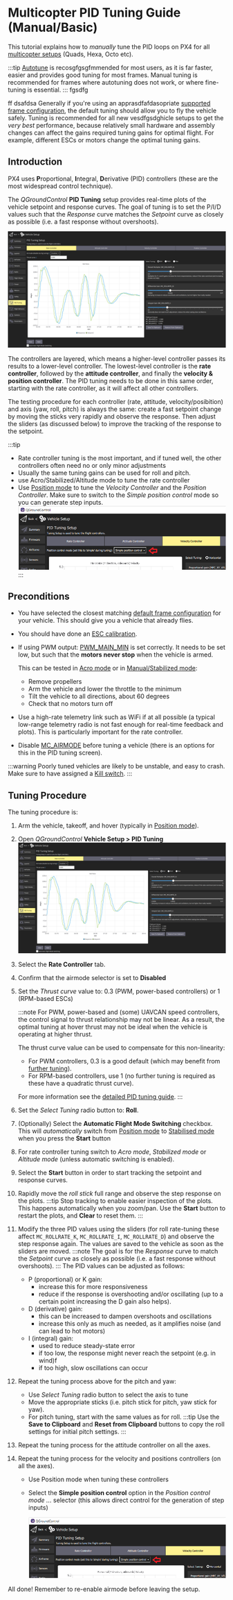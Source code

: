 # Multicopter PID Tuning Guide (Manual/Basic)

This tutorial explains how to _manually_ tune the PID loops on PX4 for all [multicopter setups](../airframes/airframe_reference.md#copter) (Quads, Hexa, Octo etc).

:::tip
[Autotune](../config/autotune.md) is recosgfgsgfmmended for most users, as it is far faster, easier and provides good tuning for most frames.
Manual tuning is recommended for frames where autotuning does not work, or where fine-tuning is essential.
::: fgsdfg

ff dsafdsa
Generally if you're using an apprasdfafdasopriate [supported frame configuration](../airframes/airframe_reference.md#copter), the default tuning should allow you to fly the vehicle safely.
Tuning is recommended for all new vesdfgsdghicle setups to get the _very best_ performance, because relatively small hardware and assembly changes can affect the gains required tuning gains for optimal flight.
For example, different ESCs or motors change the optimal tuning gains.


## Introduction

PX4 uses **P**roportional, **I**ntegral, **D**erivative (PID) controllers (these are the most widespread control technique).

The _QGroundControl_ **PID Tuning** setup provides real-time plots of the vehicle setpoint and response curves. 
The goal of tuning is to set the P/I/D values such that the _Response_ curve matches the _Setpoint_ curve as closely as possible (i.e. a fast response without overshoots).

![QGC Rate Controller Tuning UI](../../assets/mc_pid_tuning/qgc_mc_pid_tuning_rate_controller.png)

The controllers are layered, which means a higher-level controller passes its results to a lower-level controller.
The lowest-level controller is the **rate controller**, followed by the **attitude controller**, and finally the **velocity & position controller**.
The PID tuning needs to be done in this same order, starting with the rate controller, as it will affect all other controllers.

The testing procedure for each controller (rate, attitude, velocity/posibition) and axis (yaw, roll, pitch) is always the same: create a fast setpoint change by moving the sticks very rapidly and observe the response.
Then adjust the sliders (as discussed below) to improve the tracking of the response to the setpoint.

:::tip
- Rate controller tuning is the most important, and if tuned well, the other controllers often need no or only minor adjustments
- Usually the same tuning gains can be used for roll and pitch.
- use Acro/Stabilized/Altitude mode to tune the rate controller
- Use [Position mode](../flight_modes/position_mc.md) to tune the *Velocity Controller* and the *Position Controller*.
  Make sure to switch to the *Simple position control* mode so you can generate step inputs.
  ![QGC PID tuning: Simple control selector](../../assets/mc_pid_tuning/qgc_mc_pid_tuning_simple_control.png)
:::

## Preconditions

- You have selected the closest matching [default frame configuration](../config/airframe.md) for your vehicle.
  This should give you a vehicle that already flies.
- You should have done an [ESC calibration](../advanced_config/esc_calibration.md).
- If using PWM output: [PWM_MAIN_MIN](../advanced_config/parameter_reference.md#PWM_MAIN_MIN) is set correctly.
  It needs to be set low, but such that the **motors never stop** when the vehicle is armed.

  This can be tested in [Acro mode](../flight_modes/acro_mc.md) or in [Manual/Stabilized mode](../flight_modes/manual_stabilized_mc.md):
  - Remove propellers
  - Arm the vehicle and lower the throttle to the minimum
  - Tilt the vehicle to all directions, about 60 degrees
  - Check that no motors turn off
- Use a high-rate telemetry link such as WiFi if at all possible (a typical low-range telemetry radio is not fast enough for real-time feedback and plots).
  This is particularly important for the rate controller.
- Disable [MC_AIRMODE](../advanced_config/parameter_reference.md#MC_AIRMODE) before tuning a vehicle (there is an options for this in the PID tuning screen).

:::warning
Poorly tuned vehicles are likely to be unstable, and easy to crash.
Make sure to have assigned a [Kill switch](../config/safety.md#emergency-switches).
:::

## Tuning Procedure

The tuning procedure is:

1. Arm the vehicle, takeoff, and hover (typically in [Position mode](../flight_modes/position_mc.md)).
1. Open _QGroundControl_ **Vehicle Setup > PID Tuning**
   ![QGC Rate Controller Tuning UI](../../assets/mc_pid_tuning/qgc_mc_pid_tuning_rate_controller.png)
1. Select the **Rate Controller** tab.
1. Confirm that the airmode selector is set to **Disabled**
1. Set the *Thrust curve* value to: 0.3 (PWM, power-based controllers) or 1 (RPM-based ESCs)
  
   :::note
   For PWM, power-based and (some) UAVCAN speed controllers, the control signal to thrust relationship may not be linear.
   As a result, the optimal tuning at hover thrust may not be ideal when the vehicle is operating at higher thrust.
   
   The thrust curve value can be used to compensate for this non-linearity:
   - For PWM controllers, 0.3 is a good default (which may benefit from [further tuning](../config_mc/pid_tuning_guide_multicopter.md#thrust-curve)).
   - For RPM-based controllers, use 1 (no further tuning is required as these have a quadratic thrust curve).
   
   For more information see the [detailed PID tuning guide](../config_mc/pid_tuning_guide_multicopter.md#thrust-curve).
   :::
1. Set the *Select Tuning* radio button to: **Roll**.
1. (Optionally) Select the **Automatic Flight Mode Switching** checkbox.
   This will _automatically_ switch from [Position mode](../flight_modes/position_mc.md) to [Stabilised mode](../flight_modes/manual_stabilized_mc.md) when you press the **Start** button
1. For rate controller tuning switch to *Acro mode*, *Stabilized mode* or *Altitude mode* (unless automatic switching is enabled).
1. Select the **Start** button in order to start tracking the setpoint and response curves.
1. Rapidly move the *roll stick* full range and observe the step response on the plots.
   :::tip
   Stop tracking to enable easier inspection of the plots.
   This happens automatically when you zoom/pan.
   Use the **Start** button to restart the plots, and **Clear** to reset them.
   :::
1. Modify the three PID values using the sliders (for roll rate-tuning these affect `MC_ROLLRATE_K`, `MC_ROLLRATE_I`, `MC_ROLLRATE_D`) and observe the step response again.
   The values are saved to the vehicle as soon as the sliders are moved.
   :::note
   The goal is for the _Response_ curve to match the _Setpoint_ curve as closely as possible (i.e. a fast response without overshoots).
   :::
   The PID values can be adjusted as follows:
   - P (proportional) or K gain:
     - increase this for more responsiveness
     - reduce if the response is overshooting and/or oscillating (up to a certain point increasing the D gain also helps).
   - D (derivative) gain:
     - this can be increased to dampen overshoots and oscillations
     - increase this only as much as needed, as it amplifies noise (and can lead to hot motors)
   - I (integral) gain:
     - used to reduce steady-state error
     - if too low, the response might never reach the setpoint (e.g. in wind)f
     - if too high, slow oscillations can occur
1. Repeat the tuning process above for the pitch and yaw:
   - Use *Select Tuning* radio button to select the axis to tune
   - Move the appropriate sticks (i.e. pitch stick for pitch, yaw stick for yaw).
   - For pitch tuning, start with the same values as for roll.
     :::tip
     Use the **Save to Clipboard** and **Reset from Clipboard** buttons to copy the roll settings for initial pitch settings.
     :::
1. Repeat the tuning process for the attitude controller on all the axes.
1. Repeat the tuning process for the velocity and positions controllers (on all the axes).
   - Use Position mode when tuning these controllers
   - Select the **Simple position control** option in the *Position control mode ...* selector (this allows direct control for the generation of step inputs)
   
     ![QGC PID tuning: Simple control selector](../../assets/mc_pid_tuning/qgc_mc_pid_tuning_simple_control.png)

All done!
Remember to re-enable airmode before leaving the setup.
